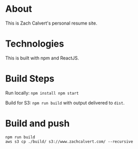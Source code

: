 # About

This is Zach Calvert's personal resume site.

# Technologies

This is built with npm and ReactJS.

# Build Steps

Run locally: ```npm install
npm start```

Build for S3: ```npm run build``` with output delivered to ```dist```.

# Build and push
```
npm run build 
aws s3 cp ./build/ s3://www.zachcalvert.com/ --recursive
```
